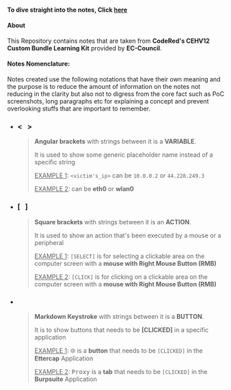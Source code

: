#### To dive straight into the notes, Click [here](./00_INDEX.md)

#### About
This Repository contains notes that are taken from **CodeRed's CEHV12 Custom Bundle Learning Kit** provided by **EC-Council**.

#### Notes Nomenclature:
Notes created use the following notations that have their own meaning and the purpose is to reduce the amount of information on the notes not reducing in the clarity but also not to digress from the core fact such as PoC screenshots, long paragraphs etc for explaining a concept and prevent overlooking stuffs that are important to remember.

- ### <   >
  > **Angular brackets** with strings between it is a **VARIABLE**.
  >
  > It is used to show some generic placeholder name instead of a specific string
  >
  > <u>EXAMPLE 1</u>: `<victim's_ip>` can be `10.0.0.2` or `44.228.249.3`
  >
  > <u>EXAMPLE 2</u>: **<interface>** can be  **eth0** or **wlan0**

- ### [   ]
  > **Square brackets** with strings between it is an **ACTION**.
  >
  > It is used to show an action that's been executed by a mouse or a peripheral
  >
  > <u>EXAMPLE 1</u>: `[SELECT]` is for selecting a clickable area on the computer screen with a **mouse with Right Mouse Button (RMB)**
  >
  > <u>EXAMPLE 2</u>: `[CLICK]` is for clicking on a clickable area on the computer screen with a **mouse with Right Mouse Button (RMB)**

- ### <kbd>   </kbd>
  > **Markdown Keystroke** with strings between it is a **BUTTON**.
  >
  > It is to show buttons that needs to be **[CLICKED]** in a specific application
  >
  > <u>EXAMPLE 1</u>: <kbd>🌐</kbd> is a **button** that needs to be `[CLICKED]` in the **Ettercap** Application
  >
  > <u>EXAMPLE 2</u>: <kbd>Proxy</kbd> is a **tab** that needs to be `[CLICKED]` in the **Burpsuite** Application
